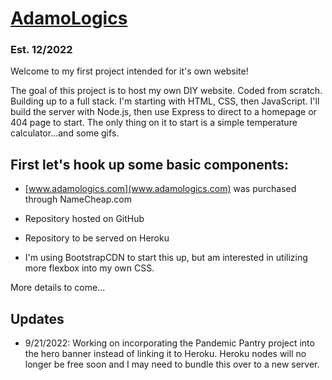 # [AdamoLogics](https://jeffreyadamo.github.io/AdamoLogics/)
### Est. 12/2022  

Welcome to my first project intended for it's own website!  

The goal of this project is to host my own DIY website. Coded from scratch. Building up to a full stack. I'm starting with HTML, CSS, then JavaScript. I'll build the server with Node.js, then use Express to direct to a homepage or 404 page to start. The only thing on it to start is a simple temperature calculator...and some gifs.

## First let's hook up some basic components:

- [www.adamologics.com](www.adamologics.com) was purchased through NameCheap.com
 - Repository hosted on GitHub

 - Repository to be served on Heroku
 - I'm using BootstrapCDN to start this up, but am interested in utilizing more flexbox into my own CSS. 

More details to come...

## Updates

* 9/21/2022: Working on incorporating the Pandemic Pantry project into the hero banner instead of linking it to Heroku. Heroku nodes will no longer be free soon and I may need to bundle this over to a new server. 

